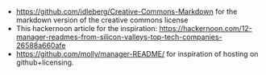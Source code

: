 - https://github.com/idleberg/Creative-Commons-Markdown for the markdown version of the creative commons license
- This hackernoon article for the inspiration: https://hackernoon.com/12-manager-readmes-from-silicon-valleys-top-tech-companies-26588a660afe
- https://github.com/molly/manager-README/ for inspiration of hosting on github+licensing.